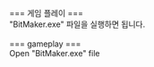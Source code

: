=== 게임 플레이 ===<br>
"BitMaker.exe" 파일을 실행하면 됩니다.<br><br>
=== gameplay ===<br>
Open "BitMaker.exe" file
